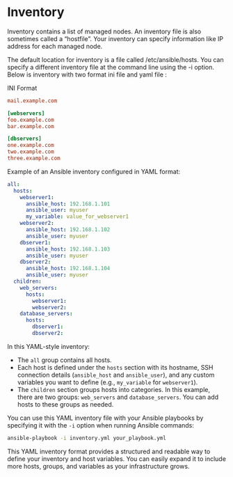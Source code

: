 # Inventory
Inventory contains a list of managed nodes. An inventory file is also sometimes called a “hostfile”. Your inventory can specify information like IP address for each managed node.

The default location for inventory is a file called /etc/ansible/hosts. You can specify a different inventory file at the command line using the -i option. Below is inventory with two format ini file and yaml file :

INI Format

```ini
mail.example.com

[webservers]
foo.example.com
bar.example.com

[dbservers]
one.example.com
two.example.com
three.example.com
```

Example of an Ansible inventory configured in YAML format:

```yaml
all:
  hosts:
    webserver1:
      ansible_host: 192.168.1.101
      ansible_user: myuser
      my_variable: value_for_webserver1
    webserver2:
      ansible_host: 192.168.1.102
      ansible_user: myuser
    dbserver1:
      ansible_host: 192.168.1.103
      ansible_user: myuser
    dbserver2:
      ansible_host: 192.168.1.104
      ansible_user: myuser
  children:
    web_servers:
      hosts:
        webserver1:
        webserver2:
    database_servers:
      hosts:
        dbserver1:
        dbserver2:
```

In this YAML-style inventory:

- The `all` group contains all hosts.
- Each host is defined under the `hosts` section with its hostname, SSH connection details (`ansible_host` and `ansible_user`), and any custom variables you want to define (e.g., `my_variable` for `webserver1`).
- The `children` section groups hosts into categories. In this example, there are two groups: `web_servers` and `database_servers`. You can add hosts to these groups as needed.

You can use this YAML inventory file with your Ansible playbooks by specifying it with the `-i` option when running Ansible commands:

```bash
ansible-playbook -i inventory.yml your_playbook.yml
```

This YAML inventory format provides a structured and readable way to define your inventory and host variables. You can easily expand it to include more hosts, groups, and variables as your infrastructure grows.
